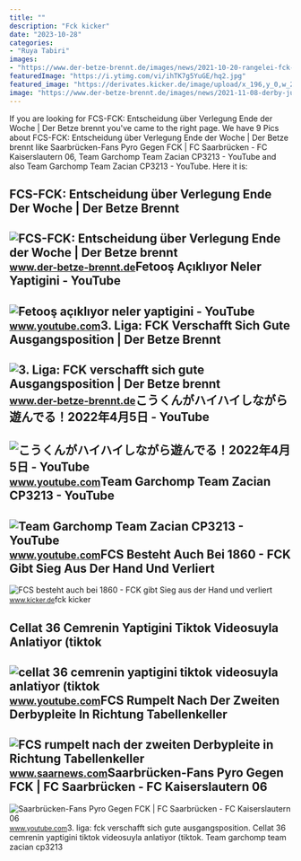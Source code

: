 ```yaml
---
title: ""
description: "Fck kicker"
date: "2023-10-28"
categories:
- "Ruya Tabiri"
images:
- "https://www.der-betze-brennt.de/images/news/2021-10-20-rangelei-fck-fcs--eibner.jpg"
featuredImage: "https://i.ytimg.com/vi/ihTK7g5YuGE/hq2.jpg"
featured_image: "https://derivates.kicker.de/image/upload/x_196,y_0,w_2823,h_1587,c_crop/w_1000,h_563,q_auto/ujwgbvw0ivrksp5bw7mm.jpg"
image: "https://www.der-betze-brennt.de/images/news/2021-11-08-derby-jubel-fcs-fck.jpg"
---
```


If you are looking for FCS-FCK: Entscheidung über Verlegung Ende der Woche | Der Betze brennt you've came to the right page. We have 9 Pics about FCS-FCK: Entscheidung über Verlegung Ende der Woche | Der Betze brennt like Saarbrücken-Fans Pyro Gegen FCK | FC Saarbrücken - FC Kaiserslautern 06, Team Garchomp Team Zacian CP3213 - YouTube and also Team Garchomp Team Zacian CP3213 - YouTube. Here it is:

FCS-FCK: Entscheidung über Verlegung Ende Der Woche | Der Betze Brennt
----------------------------------------------------------------------

 ![FCS-FCK: Entscheidung über Verlegung Ende der Woche | Der Betze brennt](https://www.der-betze-brennt.de/images/news/2021-10-20-rangelei-fck-fcs--eibner.jpg) <small>www.der-betze-brennt.de</small>Fetooş Açıklıyor Neler Yaptigini - YouTube
------------------------------------------

 ![Fetooş açıklıyor neler yaptigini - YouTube](https://i.ytimg.com/vi/ihTK7g5YuGE/hq2.jpg) <small>www.youtube.com</small>3. Liga: FCK Verschafft Sich Gute Ausgangsposition | Der Betze Brennt
---------------------------------------------------------------------

 ![3. Liga: FCK verschafft sich gute Ausgangsposition | Der Betze brennt](https://www.der-betze-brennt.de/images/news/2021-11-08-derby-jubel-fcs-fck.jpg) <small>www.der-betze-brennt.de</small>こうくんがハイハイしながら遊んでる！2022年4月5日 - YouTube
-------------------------------------

 ![こうくんがハイハイしながら遊んでる！2022年4月5日 - YouTube](https://i.ytimg.com/vi/H2fAEMesIjo/maxresdefault.jpg?sqp=-oaymwEmCIAKENAF8quKqQMa8AEB-AH-CYAC0AWKAgwIABABGGUgXyhTMA8=&rs=AOn4CLCJYSghky0o-ilndxvg6fCYAda1ug) <small>www.youtube.com</small>Team Garchomp Team Zacian CP3213 - YouTube
------------------------------------------

 ![Team Garchomp Team Zacian CP3213 - YouTube](https://i.ytimg.com/vi/HYLCwcE-Dgc/maxres2.jpg?sqp=-oaymwEoCIAKENAF8quKqQMcGADwAQH4AYwCgALgA4oCDAgAEAEYRSBHKGUwDw==&rs=AOn4CLC_ulBvmvqa2cf2uT56Qfk3FCYaDA) <small>www.youtube.com</small>FCS Besteht Auch Bei 1860 - FCK Gibt Sieg Aus Der Hand Und Verliert
-------------------------------------------------------------------

 ![FCS besteht auch bei 1860 - FCK gibt Sieg aus der Hand und verliert](https://derivates.kicker.de/image/upload/x_196,y_0,w_2823,h_1587,c_crop/w_1000,h_563,q_auto/ujwgbvw0ivrksp5bw7mm.jpg) <small>www.kicker.de</small>fck kicker

Cellat 36 Cemrenin Yaptigini Tiktok Videosuyla Anlatiyor (tiktok
----------------------------------------------------------------

 ![cellat 36 cemrenin yaptigini tiktok videosuyla anlatiyor (tiktok](https://i.ytimg.com/vi/Jq6hSiLSdbI/maxres2.jpg?sqp=-oaymwEoCIAKENAF8quKqQMcGADwAQH4AZYDgALQBYoCDAgAEAEYZSBXKEUwDw==&rs=AOn4CLC7j1FDNMebP_9Zy31ON9k9_G0liA) <small>www.youtube.com</small>FCS Rumpelt Nach Der Zweiten Derbypleite In Richtung Tabellenkeller
-------------------------------------------------------------------

 ![FCS rumpelt nach der zweiten Derbypleite in Richtung Tabellenkeller](https://www.saarnews.com/wp-content/uploads/2021/11/211106_fcs_fck_m6_fcs_fans-scaled.jpg) <small>www.saarnews.com</small>Saarbrücken-Fans Pyro Gegen FCK | FC Saarbrücken - FC Kaiserslautern 06
-----------------------------------------------------------------------

 ![Saarbrücken-Fans Pyro Gegen FCK | FC Saarbrücken - FC Kaiserslautern 06](https://i.ytimg.com/vi/1sc4BGFpiJc/maxresdefault.jpg) <small>www.youtube.com</small>3\. liga: fck verschafft sich gute ausgangsposition. Cellat 36 cemrenin yaptigini tiktok videosuyla anlatiyor (tiktok. Team garchomp team zacian cp3213
